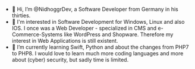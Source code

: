 - 👋 Hi, I’m @NidhoggrDev, a Software Developer from Germany in his thirties.
- 👀 I'm interested in Software Development for Windows, Linux and also IOS. I once was a Web Developer - specialized in CMS and e-Commerce-Systems like WordPress and Shopware.
  Therefore my interest in Web Applications is still existent.
- 🌱 I’m currently learning Swift, Python and about the changes from PHP7 to PHP8. I would love to learn much more coding languages and more about (cyber) security, but sadly time is limited.

<!---
NidhoggrDev/NidhoggrDev is a ✨ special ✨ repository because its `README.md` (this file) appears on your GitHub profile.
You can click the Preview link to take a look at your changes.
--->
